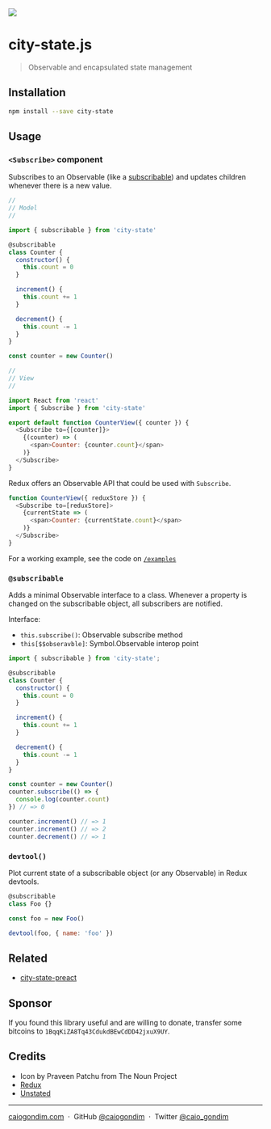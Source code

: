 <img src="https://file-erjgqauviw.now.sh">

# city-state.js

> Observable and encapsulated state management

## Installation

```bash
npm install --save city-state
```

## Usage

### `<Subscribe>` component

Subscribes to an Observable (like a [subscribable](#subscribable)) and updates
children whenever there is a new value.

```js
//
// Model
//

import { subscribable } from 'city-state'

@subscribable
class Counter {
  constructor() {
    this.count = 0
  }

  increment() {
    this.count += 1
  }

  decrement() {
    this.count -= 1
  }
}

const counter = new Counter()

//
// View
//

import React from 'react'
import { Subscribe } from 'city-state'

export default function CounterView({ counter }) {
  <Subscribe to={[counter]}>
    {(counter) => (
      <span>Counter: {counter.count}</span>
    )}
  </Subscribe>
}
```

Redux offers an Observable API that could be used with `Subscribe`.

```js
function CounterView({ reduxStore }) {
  <Subscribe to=[reduxStore]>
    {currentState => (
      <span>Counter: {currentState.count}</span>
    )}
  </Subscribe>
}
```

For a working example, see the code on [`/examples`](/examples/index.js)

### `@subscribable`

Adds a minimal Observable interface to a class.
Whenever a property is changed on the subscribable object, all subscribers are notified.

Interface:

- `this.subscribe()`: Observable subscribe method
- `this[$$obseravble]`: Symbol.Observable interop point

```js
import { subscribable } from 'city-state';

@subscribable
class Counter {
  constructor() {
    this.count = 0
  }

  increment() {
    this.count += 1
  }

  decrement() {
    this.count -= 1
  }
}

const counter = new Counter()
counter.subscribe(() => {
  console.log(counter.count)
}) // => 0

counter.increment() // => 1
counter.increment() // => 2
counter.decrement() // => 1
```

### `devtool()`

Plot current state of a subscribable object (or any Observable) in Redux devtools.

```js
@subscribable
class Foo {}

const foo = new Foo()

devtool(foo, { name: 'foo' })
```

## Related
- [city-state-preact](https://github.com/caiogondim/city-state-preact.js)

## Sponsor

If you found this library useful and are willing to donate, transfer some
bitcoins to `1BqqKiZA8Tq43CdukdBEwCdDD42jxuX9UY`.

## Credits

- Icon by Praveen Patchu from The Noun Project
- [Redux](https://github.com/reduxjs/redux)
- [Unstated](https://github.com/jamiebuilds/unstated)

---

[caiogondim.com](https://caiogondim.com) &nbsp;&middot;&nbsp;
GitHub [@caiogondim](https://github.com/caiogondim) &nbsp;&middot;&nbsp;
Twitter [@caio_gondim](https://twitter.com/caio_gondim)

